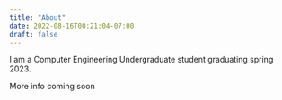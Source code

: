 ```yaml
---
title: "About"
date: 2022-08-16T00:21:04-07:00
draft: false
---
```


I am a Computer Engineering Undergraduate student graduating spring 2023.

More info coming soon